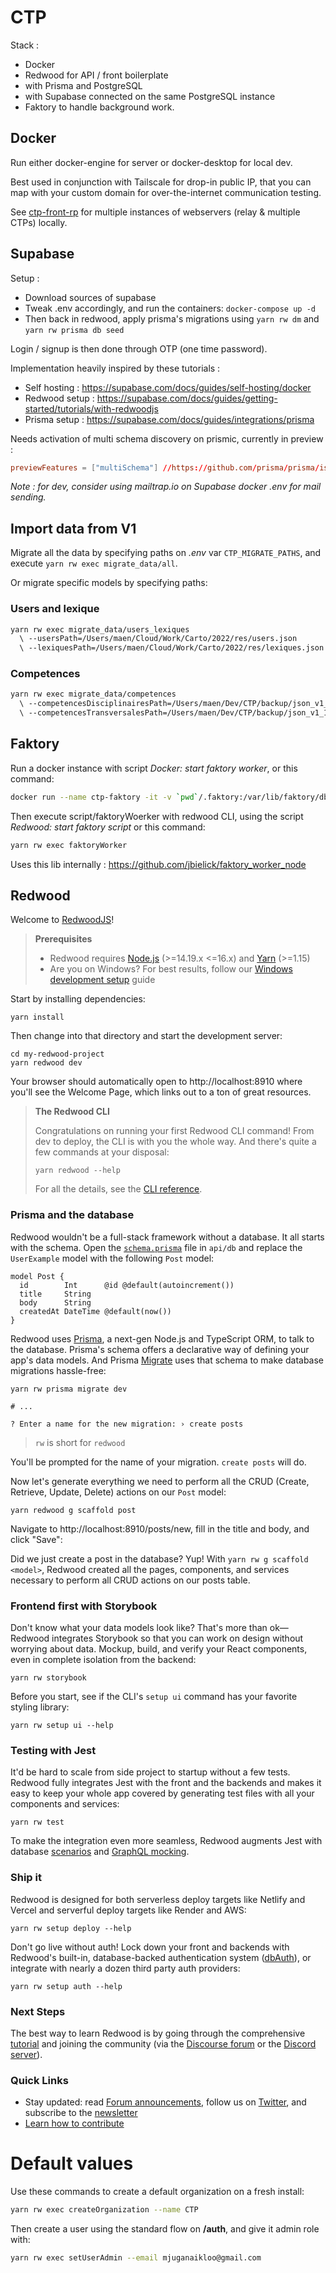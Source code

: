 # CTP

Stack :
- Docker
- Redwood for API / front boilerplate
- with Prisma and PostgreSQL
- with Supabase connected on the same PostgreSQL instance
- Faktory to handle background work.

## Docker

Run either docker-engine for server or docker-desktop for local dev.

Best used in conjunction with Tailscale for drop-in public IP, that you can map with your custom domain for over-the-internet communication testing.

See [ctp-front-rp](https://github.com/bigood/ctp-front-rp) for multiple instances of webservers (relay & multiple CTPs) locally.

## Supabase

Setup :
- Download sources of supabase
- Tweak .env accordingly, and run the containers: `docker-compose up -d`
- Then back in redwood, apply prisma's migrations using `yarn rw dm` and `yarn rw prisma db seed`

Login / signup is then done through OTP (one time password).

Implementation heavily inspired by these tutorials :
- Self hosting : https://supabase.com/docs/guides/self-hosting/docker
- Redwood setup : https://supabase.com/docs/guides/getting-started/tutorials/with-redwoodjs
- Prisma setup : https://supabase.com/docs/guides/integrations/prisma

Needs activation of multi schema discovery on prismic, currently in preview :

```conf
previewFeatures = ["multiSchema"] //https://github.com/prisma/prisma/issues/1175#issuecomment-1336491410
```


*Note : for dev, consider using mailtrap.io on Supabase docker .env for mail sending.*

## Import data from V1


Migrate all the data by specifying paths on *.env* var `CTP_MIGRATE_PATHS`, and execute `yarn rw exec migrate_data/all`.

Or migrate specific models by specifying paths:

### Users and lexique

```bash
yarn rw exec migrate_data/users_lexiques
  \ --usersPath=/Users/maen/Cloud/Work/Carto/2022/res/users.json
  \ --lexiquesPath=/Users/maen/Cloud/Work/Carto/2022/res/lexiques.json
```

### Competences

```bash
yarn rw exec migrate_data/competences
  \ --competencesDisciplinairesPath=/Users/maen/Dev/CTP/backup/json_v1_120423/competence.json
  \ --competencesTransversalesPath=/Users/maen/Dev/CTP/backup/json_v1_120423/competencetransversales.json
```

## Faktory

Run a docker instance with script *Docker: start faktory worker*, or this command:

```bash
docker run --name ctp-faktory -it -v `pwd`/.faktory:/var/lib/faktory/db -p 127.0.0.1:7419:7419 -p 127.0.0.1:7420:7420 contribsys/faktory:latest /faktory -b :7419 -w :7420
```

Then execute script/faktoryWoerker with redwood CLI, using the script *Redwood: start faktory script* or this command:

```bash
yarn rw exec faktoryWorker
```

Uses this lib internally : https://github.com/jbielick/faktory_worker_node


## Redwood

Welcome to [RedwoodJS](https://redwoodjs.com)!

> **Prerequisites**
>
> - Redwood requires [Node.js](https://nodejs.org/en/) (>=14.19.x <=16.x) and [Yarn](https://yarnpkg.com/) (>=1.15)
> - Are you on Windows? For best results, follow our [Windows development setup](https://redwoodjs.com/docs/how-to/windows-development-setup) guide

Start by installing dependencies:

```
yarn install
```

Then change into that directory and start the development server:

```
cd my-redwood-project
yarn redwood dev
```

Your browser should automatically open to http://localhost:8910 where you'll see the Welcome Page, which links out to a ton of great resources.

> **The Redwood CLI**
>
> Congratulations on running your first Redwood CLI command!
> From dev to deploy, the CLI is with you the whole way.
> And there's quite a few commands at your disposal:
> ```
> yarn redwood --help
> ```
> For all the details, see the [CLI reference](https://redwoodjs.com/docs/cli-commands).

### Prisma and the database

Redwood wouldn't be a full-stack framework without a database. It all starts with the schema. Open the [`schema.prisma`](api/db/schema.prisma) file in `api/db` and replace the `UserExample` model with the following `Post` model:

```
model Post {
  id        Int      @id @default(autoincrement())
  title     String
  body      String
  createdAt DateTime @default(now())
}
```

Redwood uses [Prisma](https://www.prisma.io/), a next-gen Node.js and TypeScript ORM, to talk to the database. Prisma's schema offers a declarative way of defining your app's data models. And Prisma [Migrate](https://www.prisma.io/migrate) uses that schema to make database migrations hassle-free:

```
yarn rw prisma migrate dev

# ...

? Enter a name for the new migration: › create posts
```

> `rw` is short for `redwood`

You'll be prompted for the name of your migration. `create posts` will do.

Now let's generate everything we need to perform all the CRUD (Create, Retrieve, Update, Delete) actions on our `Post` model:

```
yarn redwood g scaffold post
```

Navigate to http://localhost:8910/posts/new, fill in the title and body, and click "Save":

Did we just create a post in the database? Yup! With `yarn rw g scaffold <model>`, Redwood created all the pages, components, and services necessary to perform all CRUD actions on our posts table.

### Frontend first with Storybook

Don't know what your data models look like?
That's more than ok—Redwood integrates Storybook so that you can work on design without worrying about data.
Mockup, build, and verify your React components, even in complete isolation from the backend:

```
yarn rw storybook
```

Before you start, see if the CLI's `setup ui` command has your favorite styling library:

```
yarn rw setup ui --help
```

### Testing with Jest

It'd be hard to scale from side project to startup without a few tests.
Redwood fully integrates Jest with the front and the backends and makes it easy to keep your whole app covered by generating test files with all your components and services:

```
yarn rw test
```

To make the integration even more seamless, Redwood augments Jest with database [scenarios](https://redwoodjs.com/docs/testing.md#scenarios)  and [GraphQL mocking](https://redwoodjs.com/docs/testing.md#mocking-graphql-calls).

### Ship it

Redwood is designed for both serverless deploy targets like Netlify and Vercel and serverful deploy targets like Render and AWS:

```
yarn rw setup deploy --help
```

Don't go live without auth!
Lock down your front and backends with Redwood's built-in, database-backed authentication system ([dbAuth](https://redwoodjs.com/docs/authentication#self-hosted-auth-installation-and-setup)), or integrate with nearly a dozen third party auth providers:

```
yarn rw setup auth --help
```

### Next Steps

The best way to learn Redwood is by going through the comprehensive [tutorial](https://redwoodjs.com/docs/tutorial/foreword) and joining the community (via the [Discourse forum](https://community.redwoodjs.com) or the [Discord server](https://discord.gg/redwoodjs)).

### Quick Links

- Stay updated: read [Forum announcements](https://community.redwoodjs.com/c/announcements/5), follow us on [Twitter](https://twitter.com/redwoodjs), and subscribe to the [newsletter](https://redwoodjs.com/newsletter)
- [Learn how to contribute](https://redwoodjs.com/docs/contributing)


# Default values

Use these commands to create a default organization on a fresh install:

```bash
yarn rw exec createOrganization --name CTP
```
Then create a user using the standard flow on **/auth**, and give it admin role with:

```bash
yarn rw exec setUserAdmin --email mjuganaikloo@gmail.com
```